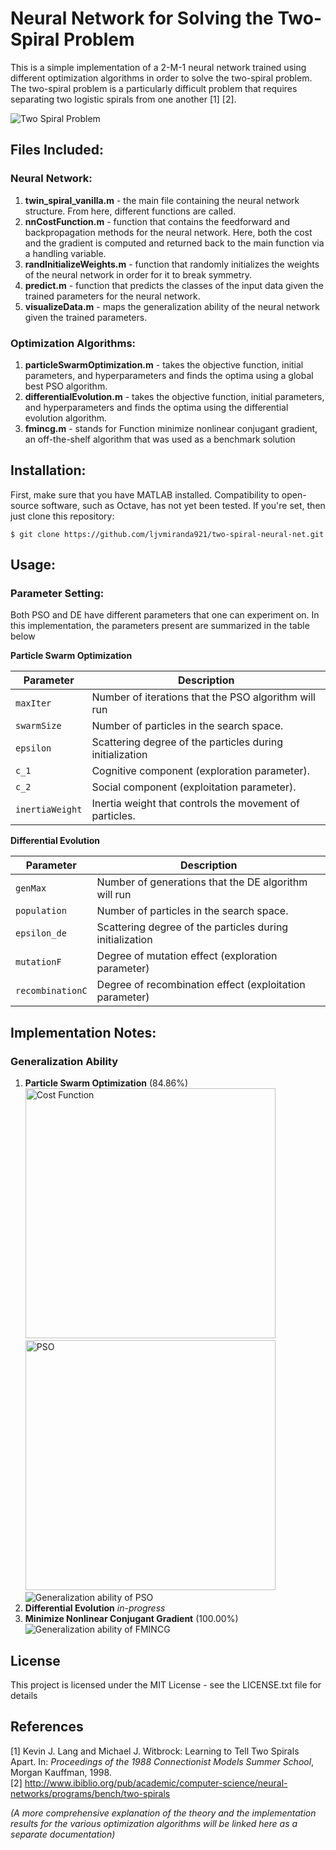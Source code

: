 # Neural Network for Solving the Two-Spiral Problem
This is a simple implementation of a 2-M-1 neural network trained using different optimization algorithms in order to solve the two-spiral problem. The two-spiral problem is a particularly difficult problem that requires separating two logistic spirals from one another [1] [2]. 

![Two Spiral Problem](http://i.imgur.com/AB14SHC.png)  

## Files Included:
### Neural Network: 
1. **twin_spiral_vanilla.m** - the main file containing the neural network structure. From here, different functions are called. 
2. **nnCostFunction.m** - function that contains the feedforward and backpropagation methods for the neural network. Here, both the cost and the gradient is computed and returned back to the main function via a handling variable.
3. **randInitializeWeights.m** - function that randomly initializes the weights of the neural network in order for it to break symmetry.
4. **predict.m** - function that predicts the classes of the input data given the trained parameters for the neural network.
5. **visualizeData.m** - maps the generalization ability of the neural network given the trained parameters.

### Optimization Algorithms:
1. **particleSwarmOptimization.m** - takes the objective function, initial parameters, and hyperparameters and finds the optima using a global best PSO algorithm.
2. **differentialEvolution.m** - takes the objective function, initial parameters, and hyperparameters and finds the optima using the differential evolution algorithm.
3. **fmincg.m** - stands for Function minimize nonlinear conjugant gradient, an off-the-shelf algorithm that was used as a benchmark solution

## Installation: 
First, make sure that you have MATLAB installed. Compatibility to open-source software, such as Octave, has not yet been tested. If you're set, then just clone this repository:

`$ git clone https://github.com/ljvmiranda921/two-spiral-neural-net.git`

## Usage:
### Parameter Setting:
Both PSO and DE have different parameters that one can experiment on. In this implementation, the parameters present are summarized in the table below

**Particle Swarm Optimization**   

| Parameter       | Description                                              |
|-----------------|----------------------------------------------------------|
| `maxIter`       | Number of iterations that the PSO algorithm will run     |
| `swarmSize`     | Number of particles in the search space.                 |
| `epsilon`       | Scattering degree of the particles during initialization |
| `c_1`           | Cognitive component (exploration parameter).             |
| `c_2`           | Social component (exploitation parameter).               |
| `inertiaWeight` | Inertia weight that controls the movement of particles.  |

**Differential Evolution**  

| Parameter        | Description                                              |
|------------------|----------------------------------------------------------|
| `genMax`         | Number of generations that the DE algorithm will run     |
| `population`     | Number of particles in the search space.                 |
| `epsilon_de`     | Scattering degree of the particles during initialization |
| `mutationF`      | Degree of mutation effect (exploration parameter)        |
| `recombinationC` | Degree of recombination effect (exploitation parameter)  |

## Implementation Notes:
### Generalization Ability
1. **Particle Swarm Optimization** (84.86%)  
<img  src="http://i.imgur.com/POaz0v1.png" alt="Cost Function" width="400px"> <img src="http://i.imgur.com/YCLmiCE.gif" alt="PSO" width="400px">
![Generalization ability of PSO](http://i.imgur.com/JtMGhr8.png)  
2. **Differential Evolution** *in-progress*  
3. **Minimize Nonlinear Conjugant Gradient** (100.00%)  
![Generalization ability of FMINCG](http://i.imgur.com/SIGJKSa.png)

## License 
This project is licensed under the MIT License - see the LICENSE.txt file for details

## References 
[1] Kevin J. Lang and Michael J. Witbrock: Learning to Tell Two Spirals Apart. In: *Proceedings of the 1988 Connectionist Models Summer School*, Morgan Kauffman, 1998.  
[2] http://www.ibiblio.org/pub/academic/computer-science/neural-networks/programs/bench/two-spirals  

*(A more comprehensive explanation of the theory and the implementation results for the various optimization algorithms will be linked here as a separate documentation)*
